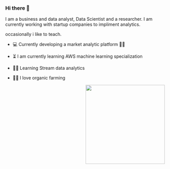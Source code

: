 ### Hi there 👋

<!--
**simnarassak/SimnaRassak** is a ✨ _special_ ✨ repository because its `README.md` (this file) appears on your GitHub profile.
-->I am a business and data analyst, Data Scientist and a researcher. I am currently working with startup companies to impliment analytics. 
occasionally i like to teach.

* :computer: Currently developing a market analytic platform :woman_technologist: 
* :hourglass_flowing_sand: I am currently learning AWS machine learning specialization
* :superhero_woman: Learning Stream data analytics

* :woman_farmer: I love organic farming
<p>
<img align="right" width="250" height="250" src="https://www.kindpng.com/picc/b/430/4302854.png/250/250">
</p>


